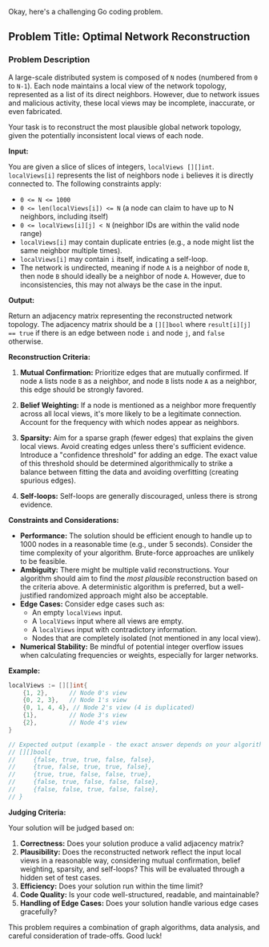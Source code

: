 Okay, here's a challenging Go coding problem.

## Problem Title: Optimal Network Reconstruction

### Problem Description

A large-scale distributed system is composed of `N` nodes (numbered from `0` to `N-1`). Each node maintains a local view of the network topology, represented as a list of its direct neighbors. However, due to network issues and malicious activity, these local views may be incomplete, inaccurate, or even fabricated.

Your task is to reconstruct the most plausible global network topology, given the potentially inconsistent local views of each node.

**Input:**

You are given a slice of slices of integers, `localViews [][]int`. `localViews[i]` represents the list of neighbors node `i` believes it is directly connected to.  The following constraints apply:

*   `0 <= N <= 1000`
*   `0 <= len(localViews[i]) <= N` (a node can claim to have up to N neighbors, including itself)
*   `0 <= localViews[i][j] < N` (neighbor IDs are within the valid node range)
*   `localViews[i]` may contain duplicate entries (e.g., a node might list the same neighbor multiple times).
*   `localViews[i]` may contain `i` itself, indicating a self-loop.
*   The network is undirected, meaning if node `A` is a neighbor of node `B`, then node `B` should ideally be a neighbor of node `A`. However, due to inconsistencies, this may not always be the case in the input.

**Output:**

Return an adjacency matrix representing the reconstructed network topology.  The adjacency matrix should be a `[][]bool` where `result[i][j] == true` if there is an edge between node `i` and node `j`, and `false` otherwise.

**Reconstruction Criteria:**

1.  **Mutual Confirmation:** Prioritize edges that are mutually confirmed. If node `A` lists node `B` as a neighbor, and node `B` lists node `A` as a neighbor, this edge should be strongly favored.

2.  **Belief Weighting:** If a node is mentioned as a neighbor more frequently across all local views, it's more likely to be a legitimate connection. Account for the frequency with which nodes appear as neighbors.

3.  **Sparsity:** Aim for a sparse graph (fewer edges) that explains the given local views. Avoid creating edges unless there's sufficient evidence. Introduce a "confidence threshold" for adding an edge. The exact value of this threshold should be determined algorithmically to strike a balance between fitting the data and avoiding overfitting (creating spurious edges).

4.  **Self-loops:** Self-loops are generally discouraged, unless there is strong evidence.

**Constraints and Considerations:**

*   **Performance:**  The solution should be efficient enough to handle up to 1000 nodes in a reasonable time (e.g., under 5 seconds).  Consider the time complexity of your algorithm.  Brute-force approaches are unlikely to be feasible.
*   **Ambiguity:** There might be multiple valid reconstructions. Your algorithm should aim to find the *most plausible* reconstruction based on the criteria above.  A deterministic algorithm is preferred, but a well-justified randomized approach might also be acceptable.
*   **Edge Cases:** Consider edge cases such as:
    *   An empty `localViews` input.
    *   A `localViews` input where all views are empty.
    *   A `localViews` input with contradictory information.
    *   Nodes that are completely isolated (not mentioned in any local view).
*   **Numerical Stability:** Be mindful of potential integer overflow issues when calculating frequencies or weights, especially for larger networks.

**Example:**

```go
localViews := [][]int{
    {1, 2},      // Node 0's view
    {0, 2, 3},   // Node 1's view
    {0, 1, 4, 4}, // Node 2's view (4 is duplicated)
    {1},         // Node 3's view
    {2},         // Node 4's view
}

// Expected output (example - the exact answer depends on your algorithm):
// [][]bool{
//     {false, true, true, false, false},
//     {true, false, true, true, false},
//     {true, true, false, false, true},
//     {false, true, false, false, false},
//     {false, false, true, false, false},
// }
```

**Judging Criteria:**

Your solution will be judged based on:

1.  **Correctness:** Does your solution produce a valid adjacency matrix?
2.  **Plausibility:** Does the reconstructed network reflect the input local views in a reasonable way, considering mutual confirmation, belief weighting, sparsity, and self-loops? This will be evaluated through a hidden set of test cases.
3.  **Efficiency:** Does your solution run within the time limit?
4.  **Code Quality:** Is your code well-structured, readable, and maintainable?
5.  **Handling of Edge Cases:** Does your solution handle various edge cases gracefully?

This problem requires a combination of graph algorithms, data analysis, and careful consideration of trade-offs. Good luck!
